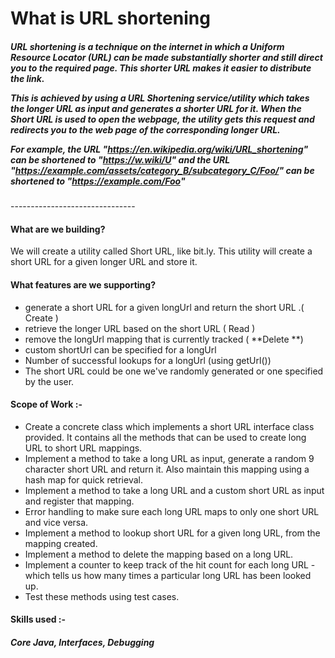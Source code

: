<h1>What is URL shortening</h1>

<h5>URL shortening is a technique on the internet in which a Uniform Resource Locator (URL) can be made substantially shorter and still direct you to the required page. This shorter URL makes it easier to distribute the link.

This is achieved by using a URL Shortening service/utility which takes the longer URL as input and generates a shorter URL for it. When the Short URL is used to open the webpage, the utility gets this request and redirects you to the web page of the corresponding longer URL.


For example, the URL "https://en.wikipedia.org/wiki/URL_shortening" can be shortened to "https://w.wiki/U" and the URL "https://example.com/assets/category_B/subcategory_C/Foo/" can be shortened to "https://example.com/Foo"
</h5>
-------------------------------
<p>
<h4>What are we building?</h4>
We will create a utility called Short URL, like bit.ly. This utility will create a short URL for a given longer URL and store it.

<h4>What features are we supporting?</h4>
<ul>
<li>generate a short URL for a given longUrl and return the short URL .( Create )</li>
<li>retrieve the longer URL based on the short URL ( Read )</li>
<li>remove the longUrl mapping that is currently tracked ( **Delete **)</li>
<li>custom shortUrl can be specified for a longUrl</li>
<li>Number of successful lookups for a longUrl (using getUrl())</li>
<li>The short URL could be one we've randomly generated or one specified by the user.</li>
</ul>
</p>

<h4>Scope of Work :-</h4>
<ul>
<li>Create a concrete class which implements a short URL interface class provided. It contains all the methods that can be used to create long URL to short URL mappings.</li>
<li>Implement a method to take a long URL as input, generate a random 9 character short URL and return it. Also maintain this mapping using a hash map for quick retrieval.</li>
<li>Implement a method to take a long URL and a custom short URL as input and register that mapping.</li> 
<li>Error handling to make sure each long URL maps to only one short URL and vice versa.</li>
<li>Implement a method to lookup short URL for a given long URL, from the mapping created.</li>
<li>Implement a method to delete the mapping based on a long URL.</li>
<li>Implement a counter to keep track of the hit count for each long URL - which tells us how many times a particular long URL has been looked up.</li>
<li>Test these methods using test cases.</li>
</ul>

<h4>Skills used :-</h4>
<h5>Core Java, Interfaces, Debugging</h5>
